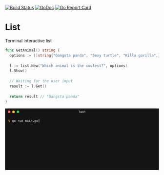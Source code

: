 [![Build Status](https://travis-ci.org/markelog/list.svg)](https://travis-ci.org/markelog/list) [![GoDoc](https://godoc.org/github.com/markelog/list?status.svg)](https://godoc.org/github.com/markelog/list) [![Go Report Card](https://goreportcard.com/badge/github.com/markelog/list)](https://goreportcard.com/report/github.com/markelog/list)

# List

Terminal interactive list

```go
func GetAnimal() string {
  options := []string{"Gangsta panda", "Sexy turtle", "Killa gorilla",}

  l := list.New("Which animal is the coolest?", options)
  l.Show()

  // Waiting for the user input
  result := l.Get()

  return result // "Gangsta panda"
}

```

![](./example.gif)
